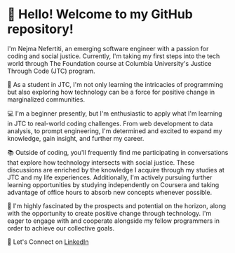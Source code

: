 </head>
<body>
    <div>
        <h1>👋 Hello! Welcome to my GitHub repository!</h1>
        <p>I'm Nejma Nefertiti, an emerging software engineer with a passion for coding and social justice. Currently, I'm taking my first steps into the tech world through The Foundation course at Columbia University's Justice Through Code (JTC) program.</p>
        <p>🌱 As a student in JTC, I'm not only learning the intricacies of programming but also exploring how technology can be a force for positive change in marginalized communities.</p>
        <p>💻 I'm a beginner presently, but I'm enthusiastic to apply what I'm learning in JTC to real-world coding challenges. From web development to data analysis, to prompt engineering, I'm determined and excited to expand my knowledge, gain insight, and further my career.</p>
        <p>📚 Outside of coding, you'll frequently find me participating in conversations that explore how technology intersects with social justice. These discussions are enriched by the knowledge I acquire through my studies at JTC and my life experiences. Additionally, I'm actively pursuing further learning opportunities by studying independently on Coursera and taking advantage of office hours to absorb new concepts whenever possible.</p>
        <p>🚀 I'm highly fascinated by the prospects and potential on the horizon, along with the opportunity to create positive change through technology. I'm eager to engage with and cooperate alongside my fellow programmers in order to achieve our collective goals.</p>
        <p>🔗 Let's Connect on <a href="https://www.linkedin.com/in/nejma-nefertiti">LinkedIn</a></p>
    </div>
</body>
</html>
